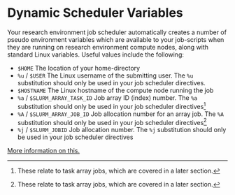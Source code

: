 # Dynamic Scheduler Variables

Your research environment job scheduler automatically creates a number of pseudo environment variables which are available to your job-scripts when they are running on research environment compute nodes, along with standard Linux variables. Useful values include the following:

- `$HOME` The location of your home-directory
- `%u` / `$USER` The Linux username of the submitting user. The `%u` substitution should only be used in your job scheduler directives.
- `$HOSTNAME` The Linux hostname of the compute node running the job
- `%a` / `$SLURM_ARRAY_TASK_ID` Job array ID (index) number. The `%a` substitution should only be used in your job scheduler directives[^1]
- `%A` / `$SLURM_ARRAY_JOB_ID` Job allocation number for an array job. The `%A` substitution should only be used in your job scheduler directives[^1]
- `%j` / `$SLURM_JOBID` Job allocation number. The `%j` substitution should only be used in your job scheduler directives

[More information on this.](https://slurm.schedmd.com/sbatch.html#SECTION_%3CB%3Efilename-pattern%3C/B%3E)

[^1]: These relate to task array jobs, which are covered in a later section.
